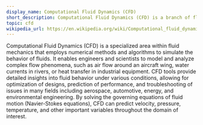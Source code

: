 ```yaml
---
display_name: Computational Fluid Dynamics (CFD)
short_description: Computational Fluid Dynamics (CFD) is a branch of fluid mechanics that uses numerical analysis and algorithms to solve and analyze problems involving fluid flows.
topic: cfd 
wikipedia_url: https://en.wikipedia.org/wiki/Computational_fluid_dynamics
---
```

Computational Fluid Dynamics (CFD) is a specialized area within fluid mechanics that employs numerical methods and algorithms to simulate the behavior of fluids. It enables engineers and scientists to model and analyze complex flow phenomena, such as air flow around an aircraft wing, water currents in rivers, or heat transfer in industrial equipment. CFD tools provide detailed insights into fluid behavior under various conditions, allowing for optimization of designs, prediction of performance, and troubleshooting of issues in many fields including aerospace, automotive, energy, and environmental engineering. By solving the governing equations of fluid motion (Navier-Stokes equations), CFD can predict velocity, pressure, temperature, and other important variables throughout the domain of interest.
